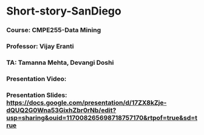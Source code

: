 # Short-story-SanDiego
### Course: CMPE255-Data Mining
### Professor: Vijay Eranti
### TA: Tamanna Mehta, Devangi Doshi
### Presentation Video:
### Presentation Slides: https://docs.google.com/presentation/d/17ZX8kZje-dQUQ2G0Wna53GixhZbr0rNb/edit?usp=sharing&ouid=117008265698718757170&rtpof=true&sd=true
